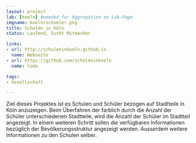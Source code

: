 ```yaml
---
layout: project
lab: [koeln] #needed for Aggregation on Lab-Page
imgname: koeln/schueler.png
title: Schulen in Köln
status: Laufend, Sucht Mitmacher

links:
- url: http://schuleninkoeln.github.io
  name: Webseite
- url: https://github.com/schuleninkoeln
  name: Code

tags:
- Gesellschaft

---
```

Ziel dieses Projektes ist es Schulen und Schüler bezogen auf Stadtteile in Köln anzuzeigen. Beim Überfahren der farblich durch die Anzahl der Schüler unterschiedenen Stadtteile, wird die Anzahl der Schüler im Stadtteil angezeigt. In einem weiteren Schritt sollen die verfügbaren Informationen bezüglich der Bevölkerungsstruktur angezeigt werden. Ausserdem weitere Informationen zu den Schulen selber.

